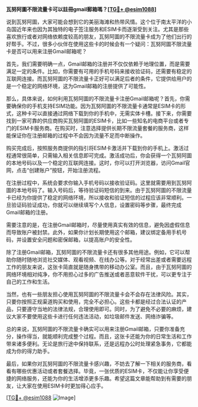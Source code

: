 **瓦努阿圖不限流量卡可以註冊gmail郵箱嗎？[[TG💪+ @esim1088](https://t.me/s/esim1088)]**

说到瓦努阿圖，大家可能会想到它的美丽海滩和热带风情。这个位于南太平洋的小岛国近年来也因为其独特的电子签注服务和ESIM卡而逐渐受到关注。尤其是那些喜欢旅行或者对网络依赖度较高的朋友，瓦努阿圖的不限流量卡成为了他们出行的好帮手。不过，很多小伙伴在使用这些卡的时候会有一个疑问：瓦努阿圖不限流量卡是否可以用来注册Gmail邮箱呢？

首先，我们需要明确一点，Gmail邮箱的注册并不仅仅依赖于地理位置，而是需要满足一定的条件。比如，你需要有可用的手机号码来接收验证码，还需要有稳定的互联网连接。而瓦努阿圖的不限流量卡正好可以满足后者的条件，它提供给用户的是一个稳定的网络环境，这为Gmail邮箱的注册提供了可能性。

那么，具体来说，如何利用瓦努阿圖的不限流量卡注册Gmail邮箱呢？首先，你需要确保你的手机支持ESIM功能。因为瓦努阿圖的不限流量卡通常是ESIM卡的形式，这种卡可以直接通过网络下载到你的手机中，无需实体卡槽。接下来，你需要找到一家可靠的供应商购买瓦努阿圖的ESIM卡，比如一些知名的电商平台或者专门的ESIM卡服务商。在购买时，注意选择提供长期不限流量套餐的服务商，这样能保证你在注册邮箱的过程中不会因为流量不足而中断操作。

购买完成后，按照服务商提供的指引将ESIM卡激活并下载到你的手机上。激活过程通常很简单，只需输入相关信息即可完成。激活成功后，你会获得一个瓦努阿圖的本地号码以及一个稳定的互联网连接。这时，你可以打开浏览器，访问Gmail官网，点击“创建账户”按钮，开始注册流程。

在注册过程中，系统会要求你输入手机号码以接收验证码。这里就需要用到瓦努阿圖的本地号码了。输入号码后，等待验证码短信的到来。由于瓦努阿圖的不限流量卡已经为你提供了稳定的网络环境，所以接收和验证短信的过程应该非常顺利。一旦验证码验证成功，你就可以继续填写个人信息，设置密码等步骤，最终完成Gmail邮箱的注册。

需要注意的是，在注册Gmail邮箱时，尽量使用真实有效的信息，避免因虚假信息而导致账户被封禁。此外，如果你计划长期使用这个邮箱，建议绑定备用手机号码，并设置安全问题和密保邮箱，以提高账户的安全性。

除了注册Gmail邮箱，瓦努阿圖的不限流量卡还有很多其他用途。例如，它可以帮助你随时随地浏览社交媒体、观看视频、在线办公等。对于经常出差或者需要远程工作的朋友来说，这张卡简直就是随身携带的移动办公室。而且，由于瓦努阿圖的网络环境相对纯净，你不用担心过多的广告推送或者恶意软件干扰，可以更专注于自己的工作和生活。

当然，也有一些朋友担心使用瓦努阿圖的不限流量卡会不会存在法律风险。其实，只要你按照正规渠道购买和使用，完全不必担心。这些卡都是经过合法认证的产品，只要遵守当地的法律法规，合理使用即可。同时，为了避免不必要的麻烦，建议大家不要使用这些卡进行任何违法活动，如垃圾邮件发送、网络诈骗等。

总的来说，瓦努阿圖的不限流量卡确实可以用来注册Gmail邮箱，只要你准备充分，操作得当，就能顺利完成整个过程。而且，这张卡还能为你的日常生活和工作带来诸多便利。无论是旅行途中保持联系，还是远程办公时处理紧急事务，它都能成为你的得力助手。

最后，如果你对瓦努阿圖的不限流量卡感兴趣，不妨去了解一下相关的服务商，看看有哪些优惠活动或者套餐选择。毕竟，一张优质的ESIM卡，不仅能让你享受便捷的网络服务，还能为你的生活增添更多乐趣。希望这篇文章能帮助到有需要的朋友，让大家在使用ESIM卡时更加得心应手。

[[TG💪+ @esim1088](https://t.me/s/esim1088) ![Image](https://i.postimg.cc/4NQfJmqS/Snipaste-2025-05-13-00-14-12.png)]